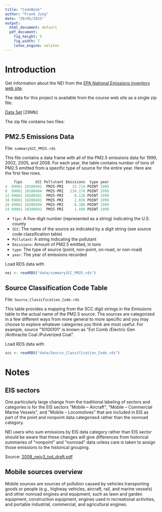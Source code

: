 ```yaml
---
title: "CodeBook"
author: "Frank Jung"
date: "20/05/2015"
output:
  html_document: default
  pdf_document:
    fig_height: 5
    fig_width: 7
    latex_engine: xelatex
---
```


# Introduction

Get information about the NEI from the [EPA National Emissions Inventory web site](http://www.epa.gov/ttn/chief/eiinformation.html).

The data for this project is available from the course web site as a single zip
file:

[Data Set](https://d396qusza40orc.cloudfront.net/exdata%2Fdata%2FNEI_data.zip) [29Mb]

The zip file contains two files:

## PM2.5 Emissions Data 

File: `summarySCC_PM25.rds`

This file contains a data frame with all of the PM2.5 emissions data for 1999,
2002, 2005, and 2008. For each year, the table contains number of tons of PM2.5
emitted from a specific type of source for the entire year. Here are the first
few rows.

```r
    fips      SCC Pollutant Emissions  type year
4  09001 10100401  PM25-PRI    15.714 POINT 1999
8  09001 10100404  PM25-PRI   234.178 POINT 1999
12 09001 10100501  PM25-PRI     0.128 POINT 1999
16 09001 10200401  PM25-PRI     2.036 POINT 1999
20 09001 10200504  PM25-PRI     0.388 POINT 1999
24 09001 10200602  PM25-PRI     1.490 POINT 1999
```

* `fips`: A five-digit number (represented as a string) indicating the U.S. county
* `SCC`: The name of the source as indicated by a digit string (see source code classification table)
* `Pollutant`: A string indicating the pollutant
* `Emissions`: Amount of PM2.5 emitted, in tons
* `type`: The type of source (point, non-point, on-road, or non-road)
* `year`: The year of emissions recorded

Load RDS data with

```r
nei <- readRDS("data/summarySCC_PM25.rds")
```

## Source Classification Code Table

File: `Source_Classification_Code.rds`

This table provides a mapping from the SCC digit strings in the Emissions table
to the actual name of the PM2.5 source. The sources are categorized in a few
different ways from more general to more specific and you may choose to explore
whatever categories you think are most useful. For example, source "10100101"
is known as "Ext Comb /Electric Gen /Anthracite Coal /Pulverized Coal".

Load RDS data with

```r
scc <- readRDS("data/Source_Classification_Code.rds")
```

# Notes

## EIS sectors

One particularly large change from the traditional labeling of sectors and
categories is for the EIS sectors "Mobile – Aircraft", "Mobile – Commercial
Marine Vessels", and "Mobile – Locomotives" that are included in EIS as part of
the point and nonpoint data categories4 rather than the nonroad category. 

NEI users who sum emissions by EIS data category rather than EIS sector should
be aware that these changes will give differences from historical summaries of
"nonpoint" and "nonroad" data unless care is taken to assign those emissions to
the historical grouping. 

Source: [2008_neiv3_tsd_draft.pdf](data/2008_neiv3_tsd_draft.pdf)

## Mobile sources overview

Mobile sources are sources of pollution caused by vehicles transporting goods or people (e.g., highway vehicles,
aircraft, rail, and marine vessels) and other nonroad engines and equipment, such as lawn and garden
equipment, construction equipment, engines used in recreational activities, and portable industrial, commercial,
and agricultural engines. 